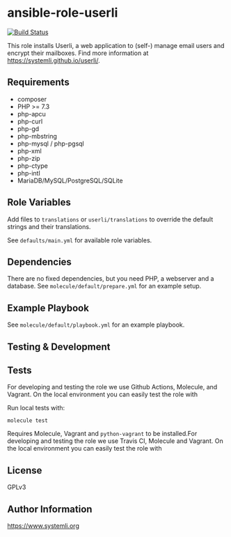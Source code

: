 ansible-role-userli
==================

[![Build Status](https://github.com/systemli/ansible-role-userli/workflows/Molecule/badge.svg?branch=master)](https://github.com/systemli/ansible-role-userli/actions?query=workflow%3AIntegration)

This role installs Userli, a web application to (self-) manage email users
and encrypt their mailboxes. Find more information at
https://systemli.github.io/userli/.

Requirements
------------

  * composer
  * PHP >= 7.3
  * php-apcu
  * php-curl
  * php-gd
  * php-mbstring
  * php-mysql / php-pgsql
  * php-xml
  * php-zip
  * php-ctype
  * php-intl
  * MariaDB/MySQL/PostgreSQL/SQLite

Role Variables
--------------

Add files to `translations` or `userli/translations` to override the default strings
and their translations.

See `defaults/main.yml` for available role variables.

Dependencies
------------

There are no fixed dependencies, but you need PHP, a webserver and a database.
See `molecule/default/prepare.yml` for an example setup.

Example Playbook
----------------

See `molecule/default/playbook.yml` for an example playbook.

Testing & Development
---------------------

Tests
-----

For developing and testing the role we use Github Actions, Molecule, and Vagrant. On the local environment you can easily test the role with

Run local tests with:

```
molecule test
```

Requires Molecule, Vagrant and `python-vagrant` to be installed.For developing and testing the role we use Travis CI, Molecule and Vagrant. On the local environment you can easily test the role with

License
-------

GPLv3

Author Information
------------------

https://www.systemli.org

